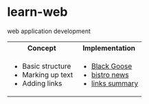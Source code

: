 # learn-web

web application development


<table>
	<tr>
		<th> Concept </th>
		<th> Implementation </th>
	</tr>
	<tr>
		<td> <ul>
				<li>Basic structure </li>
				<li>Marking up text </li>
				<li>Adding links </li>
			 </ul>
		</td>
		<td> <ul>
				<li> <a href="ch04/index.html"> Black Goose </a> </li>
				<li> <a href="ch05/bistro_news.html"> bistro news </a> </li>
				<li> <a href="ch06/README.md"> links summary </a> </li>
			 </ul>
		</td>
	</tr>

</table>